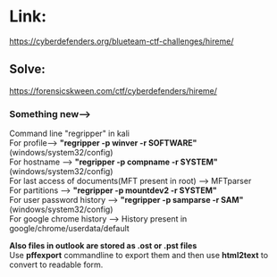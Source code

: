 # Link: 
https://cyberdefenders.org/blueteam-ctf-challenges/hireme/  

## Solve:  
https://forensicskween.com/ctf/cyberdefenders/hireme/  

### Something new-->
Command line "regripper" in kali  
For profile--> **"regripper -p winver -r SOFTWARE"**  (windows/system32/config)  
For hostname --> **"regripper -p compname -r SYSTEM"**  (windows/system32/config)  
For last access of documents(MFT present in root) --> MFTparser  
For partitions --> **"regripper -p mountdev2 -r SYSTEM"**  
For user password history --> **"regripper -p samparse -r SAM"** (windows/system32/config)  
For google chrome history --> History present in google/chrome/userdata/default  

**Also files in outlook are stored as .ost or .pst files**   
Use **pffexport** commandline to export them and then use **html2text** to convert to readable form.  
